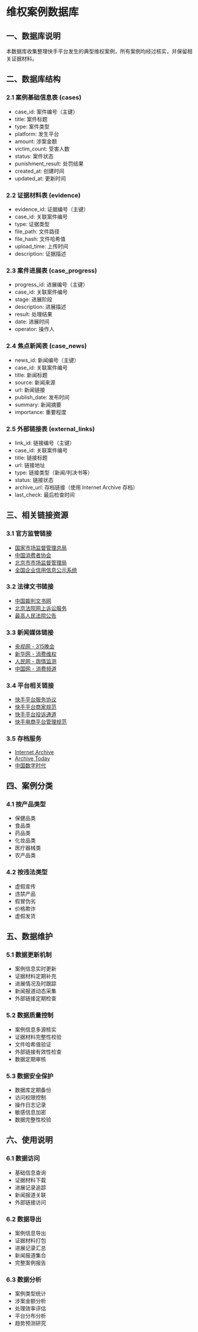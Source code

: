 # 维权案例数据库

## 一、数据库说明
本数据库收集整理快手平台发生的典型维权案例，所有案例均经过核实，并保留相关证据材料。

## 二、数据库结构
### 2.1 案例基础信息表 (cases)
- case_id: 案件编号（主键）
- title: 案件标题
- type: 案件类型
- platform: 发生平台
- amount: 涉案金额
- victim_count: 受害人数
- status: 案件状态
- punishment_result: 处罚结果
- created_at: 创建时间
- updated_at: 更新时间

### 2.2 证据材料表 (evidence)
- evidence_id: 证据编号（主键）
- case_id: 关联案件编号
- type: 证据类型
- file_path: 文件路径
- file_hash: 文件哈希值
- upload_time: 上传时间
- description: 证据描述

### 2.3 案件进展表 (case_progress)
- progress_id: 进展编号（主键）
- case_id: 关联案件编号
- stage: 进展阶段
- description: 进展描述
- result: 处理结果
- date: 进展时间
- operator: 操作人

### 2.4 焦点新闻表 (case_news)
- news_id: 新闻编号（主键）
- case_id: 关联案件编号
- title: 新闻标题
- source: 新闻来源
- url: 新闻链接
- publish_date: 发布时间
- summary: 新闻摘要
- importance: 重要程度

### 2.5 外部链接表 (external_links)
- link_id: 链接编号（主键）
- case_id: 关联案件编号
- title: 链接标题
- url: 链接地址
- type: 链接类型（新闻/判决书等）
- status: 链接状态
- archive_url: 存档链接（使用 Internet Archive 存档）
- last_check: 最后检查时间

## 三、相关链接资源

### 3.1 官方监管链接
- [国家市场监督管理总局](http://www.samr.gov.cn)
- [中国消费者协会](https://www.cca.org.cn)
- [北京市市场监督管理局](http://scjgj.beijing.gov.cn)
- [全国企业信用信息公示系统](https://www.gsxt.gov.cn)

### 3.2 法律文书链接
- [中国裁判文书网](https://wenshu.court.gov.cn)
- [北京法院网上诉讼服务](https://ssfw.bjcourt.gov.cn)
- [最高人民法院公告](https://www.court.gov.cn/fabu-gongao.html)

### 3.3 新闻媒体链接
- [央视网 - 315晚会](https://315.cctv.com)
- [新华网 - 消费维权](http://www.xinhuanet.com/fortune/315.htm)
- [人民网 - 舆情监测](http://yuqing.people.com.cn)
- [中国网 - 消费频道](http://consumption.china.com.cn)

### 3.4 平台相关链接
- [快手平台服务协议](https://www.kuaishou.com/about/policy)
- [快手平台商家规范](https://business.kuaishou.com/policy)
- [快手平台投诉通道](https://www.kuaishou.com/complain)
- [快手电商平台管理规范](https://business.kuaishou.com/business-guide)

### 3.5 存档服务
- [Internet Archive](https://web.archive.org)
- [Archive Today](https://archive.today)
- [中国数字时代](https://chinadigitaltimes.net)

## 四、案例分类
### 4.1 按产品类型
- 保健品类
- 食品类
- 药品类
- 化妆品类
- 医疗器械类
- 农产品类

### 4.2 按违法类型
- 虚假宣传
- 违禁产品
- 假冒伪劣
- 价格欺诈
- 虚假发货

## 五、数据维护
### 5.1 数据更新机制
- 案例信息实时更新
- 证据材料定期补充
- 进展情况及时跟踪
- 新闻报道动态采集
- 外部链接定期检查

### 5.2 数据质量控制
- 案例信息多源核实
- 证据材料完整性校验
- 文件哈希值验证
- 外部链接有效性检查
- 数据定期审核

### 5.3 数据安全保护
- 数据库定期备份
- 访问权限控制
- 操作日志记录
- 敏感信息加密
- 数据完整性校验

## 六、使用说明
### 6.1 数据访问
- 基础信息查询
- 证据材料下载
- 进展记录追踪
- 新闻报道关联
- 外部链接访问

### 6.2 数据导出
- 案例信息导出
- 证据材料打包
- 进展记录汇总
- 新闻报道集合
- 完整案例报告

### 6.3 数据分析
- 案例类型统计
- 涉案金额分析
- 处理效率评估
- 平台分布分析
- 趋势预测研究